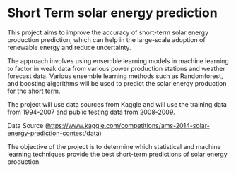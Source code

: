 # Short Term solar energy prediction
This project aims to improve the accuracy of short-term solar energy production prediction, which can help in
the large-scale adoption of renewable energy and reduce uncertainty.

The approach involves using ensemble learning models in machine learning to factor in weak data from various power production stations and weather forecast
data. Various ensemble learning methods such as Randomforest, and boosting algorithms will be used to predict the
solar energy production for the short term.

The project will use data sources from Kaggle and will use the training data from 1994-2007 and public testing data from 2008-2009.

Data Source (https://www.kaggle.com/competitions/ams-2014-solar-energy-prediction-contest/data)

The objective of the project is to determine which statistical and machine learning techniques provide the best short-term predictions of solar energy production.


